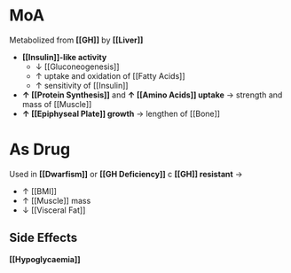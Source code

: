 # MoA
Metabolized from **[[GH]]** by **[[Liver]]**
- **[[Insulin]]-like activity**
	- ↓ [[Gluconeogenesis]]
	- ↑ uptake and oxidation of [[Fatty Acids]]
	- ↑ sensitivity of [[Insulin]]
- **↑ [[Protein Synthesis]]** and **↑ [[Amino Acids]] uptake** → strength and mass of [[Muscle]]
- **↑ [[Epiphyseal Plate]] growth** → lengthen of [[Bone]]

# As Drug
Used in **[[Dwarfism]]** or **[[GH Deficiency]]** c **[[GH]] resistant** →
- ↑ [[BMI]]
- ↑ [[Muscle]] mass
- ↓ [[Visceral Fat]]

## Side Effects
**[[Hypoglycaemia]]**